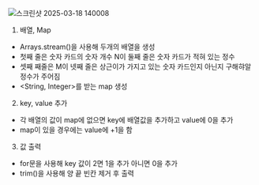 ![스크린샷 2025-03-18 140008](https://github.com/user-attachments/assets/d32db736-795b-45ad-bd8b-733035de236a)

1. 배열, Map
- Arrays.stream()을 사용해 두개의 배열을 생성
- 첫째 줄은 숫자 카드의 숫자 개수 N이 둘째 줄은 숫자 카드가 적혀 있는 정수
- 셋째 째줄은 M이 넷째 줄은 상근이가 가지고 있는 숫자 카드인지 아닌지 구해햐알 정수가 주어짐
- <String, Integer>를 받는 map 생성

2. key, value 추가
- 각 배열의 값이 map에 없으면 key에 배열값을 추가하고 value에 0을 추가
- map이 있을 경우에는 value에 +1을 함

3. 값 출력
- for문을 사용해 key 값이 2면 1을 추가 아니면 0을 추가
- trim()을 사용해 양 끝 빈칸 제거 후 출력